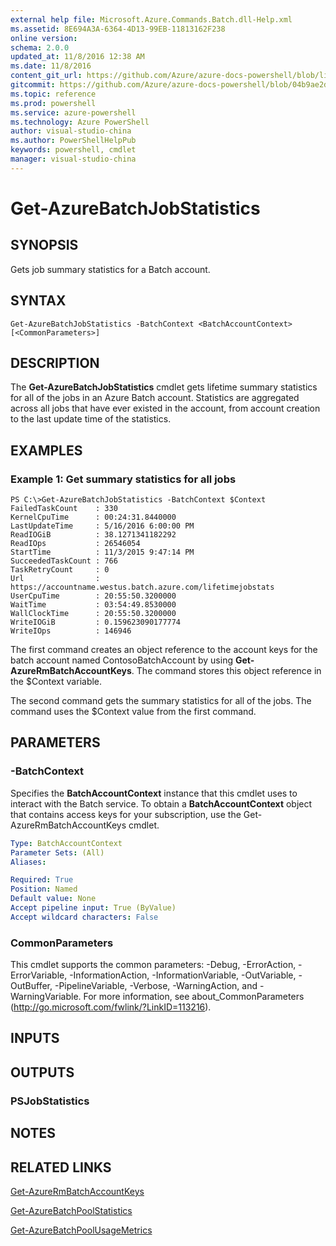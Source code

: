 ```yaml
---
external help file: Microsoft.Azure.Commands.Batch.dll-Help.xml
ms.assetid: 8E694A3A-6364-4D13-99EB-11813162F238
online version: 
schema: 2.0.0
updated_at: 11/8/2016 12:38 AM
ms.date: 11/8/2016
content_git_url: https://github.com/Azure/azure-docs-powershell/blob/live/azureps-cmdlets-docs/ResourceManager/AzureRM.Batch/v2.3.0/Get-AzureBatchJobStatistics.md
gitcommit: https://github.com/Azure/azure-docs-powershell/blob/04b9ae2d1c44a3ada330f570237886794cede893/azureps-cmdlets-docs/ResourceManager/AzureRM.Batch/v2.3.0/Get-AzureBatchJobStatistics.md
ms.topic: reference
ms.prod: powershell
ms.service: azure-powershell
ms.technology: Azure PowerShell
author: visual-studio-china
ms.author: PowerShellHelpPub
keywords: powershell, cmdlet
manager: visual-studio-china
---
```


# Get-AzureBatchJobStatistics

## SYNOPSIS
Gets job summary statistics for a Batch account.

## SYNTAX

```
Get-AzureBatchJobStatistics -BatchContext <BatchAccountContext> [<CommonParameters>]
```

## DESCRIPTION
The **Get-AzureBatchJobStatistics** cmdlet gets lifetime summary statistics for all of the jobs in an Azure Batch account.
Statistics are aggregated across all jobs that have ever existed in the account, from account creation to the last update time of the statistics.

## EXAMPLES

### Example 1: Get summary statistics for all jobs
```
PS C:\>Get-AzureBatchJobStatistics -BatchContext $Context
FailedTaskCount    : 330
KernelCpuTime      : 00:24:31.8440000
LastUpdateTime     : 5/16/2016 6:00:00 PM
ReadIOGiB          : 38.1271341182292
ReadIOps           : 26546054
StartTime          : 11/3/2015 9:47:14 PM
SucceededTaskCount : 766
TaskRetryCount     : 0
Url                : https://accountname.westus.batch.azure.com/lifetimejobstats
UserCpuTime        : 20:55:50.3200000
WaitTime           : 03:54:49.8530000
WallClockTime      : 20:55:50.3200000
WriteIOGiB         : 0.159623090177774
WriteIOps          : 146946
```

The first command creates an object reference to the account keys for the batch account named ContosoBatchAccount by using **Get-AzureRmBatchAccountKeys**.
The command stores this object reference in the $Context variable.

The second command gets the summary statistics for all of the jobs.
The command uses the $Context value from the first command.

## PARAMETERS

### -BatchContext
Specifies the **BatchAccountContext** instance that this cmdlet uses to interact with the Batch service.
To obtain a **BatchAccountContext** object that contains access keys for your subscription, use the Get-AzureRmBatchAccountKeys cmdlet.

```yaml
Type: BatchAccountContext
Parameter Sets: (All)
Aliases: 

Required: True
Position: Named
Default value: None
Accept pipeline input: True (ByValue)
Accept wildcard characters: False
```

### CommonParameters
This cmdlet supports the common parameters: -Debug, -ErrorAction, -ErrorVariable, -InformationAction, -InformationVariable, -OutVariable, -OutBuffer, -PipelineVariable, -Verbose, -WarningAction, and -WarningVariable. For more information, see about_CommonParameters (http://go.microsoft.com/fwlink/?LinkID=113216).

## INPUTS

## OUTPUTS

### PSJobStatistics

## NOTES

## RELATED LINKS

[Get-AzureRmBatchAccountKeys](xref:ResourceManager/AzureRM.Batch/v2.3.0/Get-AzureRmBatchAccountKeys.md)

[Get-AzureBatchPoolStatistics](xref:ResourceManager/AzureRM.Batch/v2.3.0/Get-AzureBatchPoolStatistics.md)

[Get-AzureBatchPoolUsageMetrics](xref:ResourceManager/AzureRM.Batch/v2.3.0/Get-AzureBatchPoolUsageMetrics.md)



